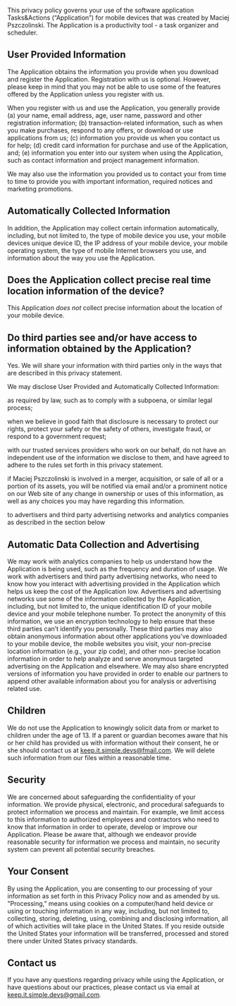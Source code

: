 This privacy policy governs your use of the software application Tasks&Actions (“Application”) for mobile devices that was created by Maciej Pszczolinski.
The Application is a productivity tool - a task organizer and scheduler.

## User Provided Information 

The Application obtains the information you provide when you download and register the Application.
Registration with us is optional. However, please keep in mind that you may not be able to use some of the features offered by the Application unless you register with us.

When you register with us and use the Application, you generally provide 
(a) your name, email address, age, user name, password and other registration information; 
(b) transaction-related information, such as when you make purchases, respond to any offers, or download or use applications from us; 
(c) information you provide us when you contact us for help; 
(d) credit card information for purchase and use of the Application, and; 
(e) information you enter into our system when using the Application, such as contact information and project management information.

We may also use the information you provided us to contact your from time to time to provide you with important information, required notices and marketing promotions.

## Automatically Collected Information 

In addition, the Application may collect certain information automatically, including, but not limited to, the type of mobile device you use,
your mobile devices unique device ID, the IP address of your mobile device, your mobile operating system, the type of mobile Internet browsers you use,
and information about the way you use the Application. 

## Does the Application collect precise real time location information of the device?

This Application *does not* collect precise information about the location of your mobile device. 

## Do third parties see and/or have access to information obtained by the Application?

Yes. We will share your information with third parties only in the ways that are described in this privacy statement.

We may disclose User Provided and Automatically Collected Information:

as required by law, such as to comply with a subpoena, or similar legal process;

when we believe in good faith that disclosure is necessary to protect our rights, protect your safety or the safety of others, investigate fraud, or respond to a government request;

with our trusted services providers who work on our behalf, do not have an independent use of the information we disclose to them, and have agreed to adhere to the rules set forth in this privacy statement.

if Maciej Pszczolinski is involved in a merger, acquisition, or sale of all or a portion of its assets, you will be notified via email and/or a prominent notice on our Web site of any change in ownership or uses of this information, as well as any choices you may have regarding this information.

to advertisers and third party advertising networks and analytics companies as described in the section below

## Automatic Data Collection and Advertising

We may work with analytics companies to help us understand how the Application is being used, such as the frequency and duration of usage.
We work with advertisers and third party advertising networks, who need to know how you interact with advertising provided in the Application which helps us keep 
the cost of the Application low. Advertisers and advertising networks use some of the information collected by the Application, including, but not limited to,
the unique identification ID of your mobile device and your mobile telephone number.
To protect the anonymity of this information, we use an encryption technology to help ensure that these third parties can’t identify you personally.
These third parties may also obtain anonymous information about other applications you’ve downloaded to your mobile device, the mobile websites you visit, 
your non-precise location information (e.g., your zip code), and other non- precise location information in order to help analyze and serve anonymous
targeted advertising on the Application and elsewhere. We may also share encrypted versions of information you have provided in order to enable our 
partners to append other available information about you for analysis or advertising related use. 

## Children

We do not use the Application to knowingly solicit data from or market to children under the age of 13.
If a parent or guardian becomes aware that his or her child has provided us with information without their consent,
he or she should contact us at keep.it.simple.devs@fmail.com. We will delete such information from our files within a reasonable time.

## Security

We are concerned about safeguarding the confidentiality of your information. We provide physical, electronic, and procedural safeguards to protect information we process and maintain. For example, we limit access to this information to authorized employees and contractors who need to know that information in order to operate, develop or improve our Application. Please be aware that, although we endeavor provide reasonable security for information we process and maintain, no security system can prevent all potential security breaches.

## Your Consent
By using the Application, you are consenting to our processing of your information as set forth in this Privacy Policy now and as amended by us.
"Processing,” means using cookies on a computer/hand held device or using or touching information in any way, including, but not limited to,
collecting, storing, deleting, using, combining and disclosing information, all of which activities will take place in the United States.
If you reside outside the United States your information will be transferred, processed and stored there under United States privacy standards. 

## Contact us

If you have any questions regarding privacy while using the Application, or have questions about our practices, please contact us via email at keep.it.simple.devs@gmail.com.

